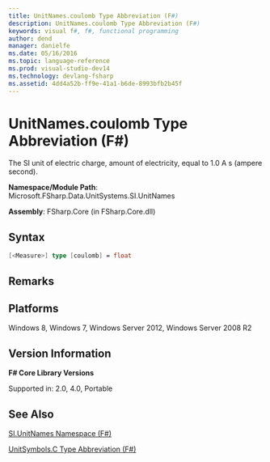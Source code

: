 ```yaml
---
title: UnitNames.coulomb Type Abbreviation (F#)
description: UnitNames.coulomb Type Abbreviation (F#)
keywords: visual f#, f#, functional programming
author: dend
manager: danielfe
ms.date: 05/16/2016
ms.topic: language-reference
ms.prod: visual-studio-dev14
ms.technology: devlang-fsharp
ms.assetid: 4dd4a52b-ff9e-41a1-b6de-8993bfb2b45f 
---
```


# UnitNames.coulomb Type Abbreviation (F#)

The SI unit of electric charge, amount of electricity, equal to 1.0 A s (ampere second).

**Namespace/Module Path**: Microsoft.FSharp.Data.UnitSystems.SI.UnitNames

**Assembly**: FSharp.Core (in FSharp.Core.dll)


## Syntax

```fsharp
[<Measure>] type [coulomb] = float
```

## Remarks

## Platforms
Windows 8, Windows 7, Windows Server 2012, Windows Server 2008 R2


## Version Information
**F# Core Library Versions**

Supported in: 2.0, 4.0, Portable




## See Also
[SI.UnitNames Namespace &#40;F&#35;&#41;](SI.UnitNames-Namespace-%5BFSharp%5D.md)

[UnitSymbols.C Type Abbreviation &#40;F&#35;&#41;](UnitSymbols.C-Type-Abbreviation-%5BFSharp%5D.md)

